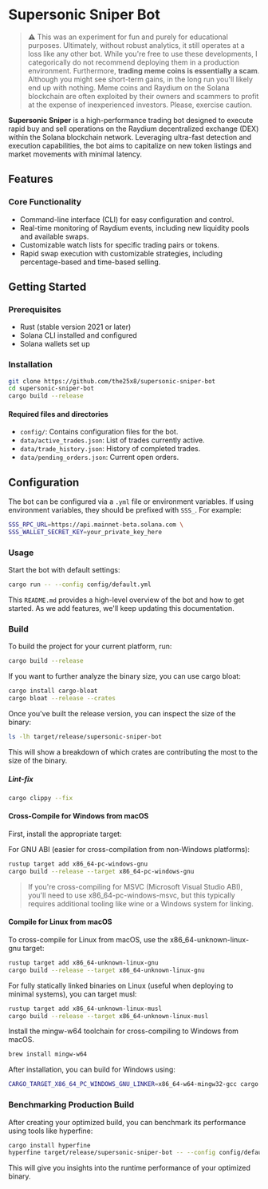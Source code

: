 # Supersonic Sniper Bot

> :warning: This was an experiment for fun and purely for educational purposes. Ultimately, without robust analytics, it still operates at a loss like any other bot. While you're free to use these developments, I categorically do not recommend deploying them in a production environment. Furthermore, **trading meme coins is essentially a scam**. Although you might see short-term gains, in the long run you'll likely end up with nothing. Meme coins and Raydium on the Solana blockchain are often exploited by their owners and scammers to profit at the expense of inexperienced investors. Please, exercise caution.

**Supersonic Sniper** is a high-performance trading bot designed to execute rapid buy and sell operations on the Raydium decentralized exchange (DEX) within the Solana blockchain network. Leveraging ultra-fast detection and execution capabilities, the bot aims to capitalize on new token listings and market movements with minimal latency.

## Features

### Core Functionality
- Command-line interface (CLI) for easy configuration and control.
- Real-time monitoring of Raydium events, including new liquidity pools and available swaps.
- Customizable watch lists for specific trading pairs or tokens.
- Rapid swap execution with customizable strategies, including percentage-based and time-based selling.

## Getting Started

### Prerequisites

- Rust (stable version 2021 or later)
- Solana CLI installed and configured
- Solana wallets set up

### Installation

```bash
git clone https://github.com/the25x8/supersonic-sniper-bot
cd supersonic-sniper-bot
cargo build --release
```

#### Required files and directories
- `config/`: Contains configuration files for the bot.
- `data/active_trades.json`: List of trades currently active.
- `data/trade_history.json`: History of completed trades.
- `data/pending_orders.json`: Current open orders.

## Configuration

The bot can be configured via a `.yml` file or environment variables. If using environment variables, they should be prefixed with `SSS_`. For example:
```bash
SSS_RPC_URL=https://api.mainnet-beta.solana.com \
SSS_WALLET_SECRET_KEY=your_private_key_here
```

### Usage
Start the bot with default settings:
```bash
cargo run -- --config config/default.yml
```

This `README.md` provides a high-level overview of the bot and how to get started. As we add features, we'll keep updating this documentation.

### Build

To build the project for your current platform, run:
```bash
cargo build --release
```

If you want to further analyze the binary size, you can use cargo bloat:
```bash
cargo install cargo-bloat
cargo bloat --release --crates
```

Once you've built the release version, you can inspect the size of the binary:
```bash
ls -lh target/release/supersonic-sniper-bot
```

This will show a breakdown of which crates are contributing the most to the size of the binary.

 ##### Lint-fix
```bash
cargo clippy --fix
```

#### Cross-Compile for Windows from macOS
First, install the appropriate target:

For GNU ABI (easier for cross-compilation from non-Windows platforms):
```bash
rustup target add x86_64-pc-windows-gnu
cargo build --release --target x86_64-pc-windows-gnu
```

> If you're cross-compiling for MSVC (Microsoft Visual Studio ABI), you'll need to use x86_64-pc-windows-msvc, but this typically requires additional tooling like wine or a Windows system for linking.

#### Compile for Linux from macOS
To cross-compile for Linux from macOS, use the x86_64-unknown-linux-gnu target:
```bash
rustup target add x86_64-unknown-linux-gnu
cargo build --release --target x86_64-unknown-linux-gnu
```

For fully statically linked binaries on Linux (useful when deploying to minimal systems), you can target musl:
```bash
rustup target add x86_64-unknown-linux-musl
cargo build --release --target x86_64-unknown-linux-musl
```

Install the mingw-w64 toolchain for cross-compiling to Windows from macOS.
```bash
brew install mingw-w64
```

After installation, you can build for Windows using:
```bash
CARGO_TARGET_X86_64_PC_WINDOWS_GNU_LINKER=x86_64-w64-mingw32-gcc cargo build --release --target x86_64-pc-windows-gnu
```

### Benchmarking Production Build
After creating your optimized build, you can benchmark its performance using tools like hyperfine:
```bash
cargo install hyperfine
hyperfine target/release/supersonic-sniper-bot -- --config config/default.yml
```

This will give you insights into the runtime performance of your optimized binary.
